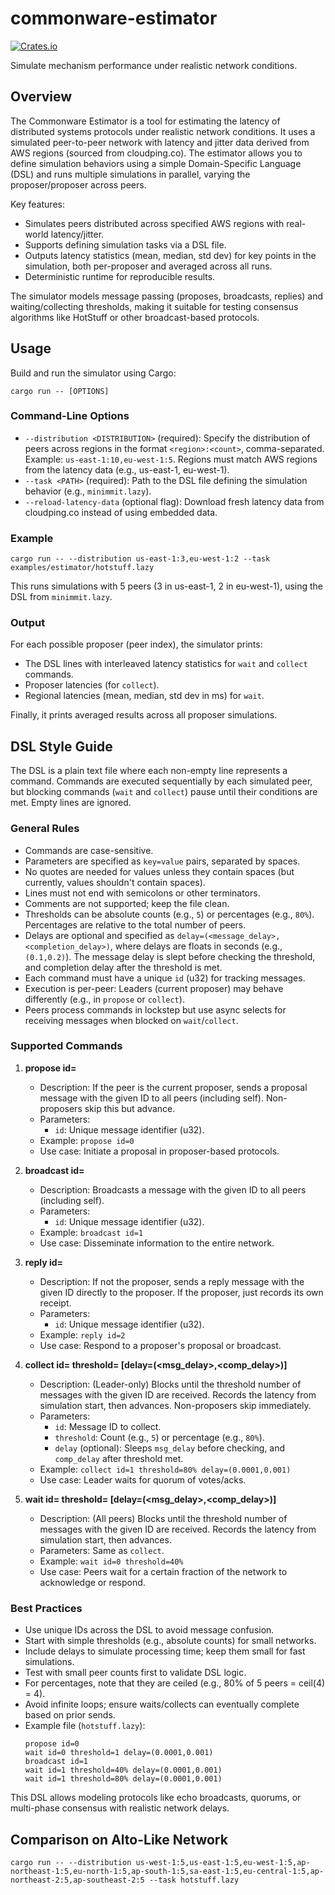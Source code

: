 # commonware-estimator

[![Crates.io](https://img.shields.io/crates/v/commonware-estimator.svg)](https://crates.io/crates/commonware-estimator)

Simulate mechanism performance under realistic network conditions.

## Overview

The Commonware Estimator is a tool for estimating the latency of distributed systems protocols under realistic network conditions. It uses a simulated peer-to-peer network with latency and jitter data derived from AWS regions (sourced from cloudping.co). The estimator allows you to define simulation behaviors using a simple Domain-Specific Language (DSL) and runs multiple simulations in parallel, varying the proposer/proposer across peers.

Key features:
- Simulates peers distributed across specified AWS regions with real-world latency/jitter.
- Supports defining simulation tasks via a DSL file.
- Outputs latency statistics (mean, median, std dev) for key points in the simulation, both per-proposer and averaged across all runs.
- Deterministic runtime for reproducible results.

The simulator models message passing (proposes, broadcasts, replies) and waiting/collecting thresholds, making it suitable for testing consensus algorithms like HotStuff or other broadcast-based protocols.

## Usage

Build and run the simulator using Cargo:

```
cargo run -- [OPTIONS]
```

### Command-Line Options

- `--distribution <DISTRIBUTION>` (required): Specify the distribution of peers across regions in the format `<region>:<count>`, comma-separated. Example: `us-east-1:10,eu-west-1:5`. Regions must match AWS regions from the latency data (e.g., us-east-1, eu-west-1).
- `--task <PATH>` (required): Path to the DSL file defining the simulation behavior (e.g., `minimmit.lazy`).
- `--reload-latency-data` (optional flag): Download fresh latency data from cloudping.co instead of using embedded data.

### Example

```
cargo run -- --distribution us-east-1:3,eu-west-1:2 --task examples/estimator/hotstuff.lazy
```

This runs simulations with 5 peers (3 in us-east-1, 2 in eu-west-1), using the DSL from `minimmit.lazy`.

### Output

For each possible proposer (peer index), the simulator prints:
- The DSL lines with interleaved latency statistics for `wait` and `collect` commands.
- Proposer latencies (for `collect`).
- Regional latencies (mean, median, std dev in ms) for `wait`.

Finally, it prints averaged results across all proposer simulations.

## DSL Style Guide

The DSL is a plain text file where each non-empty line represents a command. Commands are executed sequentially by each simulated peer, but blocking commands (`wait` and `collect`) pause until their conditions are met. Empty lines are ignored.

### General Rules
- Commands are case-sensitive.
- Parameters are specified as `key=value` pairs, separated by spaces.
- No quotes are needed for values unless they contain spaces (but currently, values shouldn't contain spaces).
- Lines must not end with semicolons or other terminators.
- Comments are not supported; keep the file clean.
- Thresholds can be absolute counts (e.g., `5`) or percentages (e.g., `80%`). Percentages are relative to the total number of peers.
- Delays are optional and specified as `delay=(<message_delay>,<completion_delay>)`, where delays are floats in seconds (e.g., `(0.1,0.2)`). The message delay is slept before checking the threshold, and completion delay after the threshold is met.
- Each command must have a unique `id` (u32) for tracking messages.
- Execution is per-peer: Leaders (current proposer) may behave differently (e.g., in `propose` or `collect`).
- Peers process commands in lockstep but use async selects for receiving messages when blocked on `wait`/`collect`.

### Supported Commands

1. **propose id=<number>**
   - Description: If the peer is the current proposer, sends a proposal message with the given ID to all peers (including self). Non-proposers skip this but advance.
   - Parameters:
     - `id`: Unique message identifier (u32).
   - Example: `propose id=0`
   - Use case: Initiate a proposal in proposer-based protocols.

2. **broadcast id=<number>**
   - Description: Broadcasts a message with the given ID to all peers (including self).
   - Parameters:
     - `id`: Unique message identifier (u32).
   - Example: `broadcast id=1`
   - Use case: Disseminate information to the entire network.

3. **reply id=<number>**
   - Description: If not the proposer, sends a reply message with the given ID directly to the proposer. If the proposer, just records its own receipt.
   - Parameters:
     - `id`: Unique message identifier (u32).
   - Example: `reply id=2`
   - Use case: Respond to a proposer's proposal or broadcast.

4. **collect id=<number> threshold=<threshold> [delay=(<msg_delay>,<comp_delay>)]**
   - Description: (Leader-only) Blocks until the threshold number of messages with the given ID are received. Records the latency from simulation start, then advances. Non-proposers skip immediately.
   - Parameters:
     - `id`: Message ID to collect.
     - `threshold`: Count (e.g., `5`) or percentage (e.g., `80%`).
     - `delay` (optional): Sleeps `msg_delay` before checking, and `comp_delay` after threshold met.
   - Example: `collect id=1 threshold=80% delay=(0.0001,0.001)`
   - Use case: Leader waits for quorum of votes/acks.

5. **wait id=<number> threshold=<threshold> [delay=(<msg_delay>,<comp_delay>)]**
   - Description: (All peers) Blocks until the threshold number of messages with the given ID are received. Records the latency from simulation start, then advances.
   - Parameters: Same as `collect`.
   - Example: `wait id=0 threshold=40%`
   - Use case: Peers wait for a certain fraction of the network to acknowledge or respond.

### Best Practices
- Use unique IDs across the DSL to avoid message confusion.
- Start with simple thresholds (e.g., absolute counts) for small networks.
- Include delays to simulate processing time; keep them small for fast simulations.
- Test with small peer counts first to validate DSL logic.
- For percentages, note that they are ceiled (e.g., 80% of 5 peers = ceil(4) = 4).
- Avoid infinite loops; ensure waits/collects can eventually complete based on prior sends.
- Example file (`hotstuff.lazy`):
  ```
  propose id=0
  wait id=0 threshold=1 delay=(0.0001,0.001)
  broadcast id=1
  wait id=1 threshold=40% delay=(0.0001,0.001)
  wait id=1 threshold=80% delay=(0.0001,0.001)
  ```

This DSL allows modeling protocols like echo broadcasts, quorums, or multi-phase consensus with realistic network delays.

## Comparison on Alto-Like Network

```
cargo run -- --distribution us-west-1:5,us-east-1:5,eu-west-1:5,ap-northeast-1:5,eu-north-1:5,ap-south-1:5,sa-east-1:5,eu-central-1:5,ap-northeast-2:5,ap-southeast-2:5 --task hotstuff.lazy
```